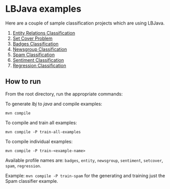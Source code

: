 # LBJava examples 

Here are a couple of sample classification projects which are using LBJava.

1. [Entity Relations Classification](src/main/java/edu/illinois/cs/cogcomp/lbjava/examples/entityRelation/README.md)
2. [Set Cover Problem](src/main/java/edu/illinois/cs/cogcomp/lbjava/examples/setCover/README.md)
3. [Badges Classification](src/main/java/edu/illinois/cs/cogcomp/lbjava/examples/badges/README.md)
4. [Newsgroup Classification](src/main/java/edu/illinois/cs/cogcomp/lbjava/examples/newsgroup/README.md)
5. [Spam Classification](src/main/java/edu/illinois/cs/cogcomp/lbjava/examples/spam/README.md)
6. [Sentiment Classification](src/main/java/edu/illinois/cs/cogcomp/lbjava/examples/sentiment/README.md)
7. [Regression Classification](src/main/java/edu/illinois/cs/cogcomp/lbjava/examples/regression/README.md)

## How to run 

From the root directory, run the appropriate commands:

To generate *lbj* to *java* and compile examples:

```
mvn compile
```

To compile and train all examples:

```
mvn compile -P train-all-examples
```

To compile individual examples:

```
mvn compile -P train-<example-name>
```

Available profile names are: `badges`, `entity`, `newsgroup`, `sentiment`, `setcover`, `spam`, `regression`.

Example: ```mvn compile -P train-spam``` for the generating and training just the Spam classifier example.




